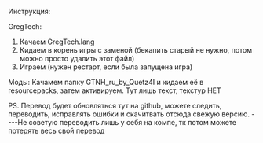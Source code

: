 Инструкция:

GregTech:
  1. Качаем GregTech.lang
  2. Кидаем в корень игры с заменой (бекапить старый не нужно, потом можно просто удалить этот файл)
  3. Играем (нужен рестарт, если была запущена игра)
  
Моды:
  Качамем папку GTNH_ru_by_Quetz4I и кидаем её в resourcepacks, затем активируем. Тут лишь текст, текстур НЕТ

PS. Перевод будет обновляться тут на github, можете следить, переводить, исправлять ошибки и скачитвать отсюда свежую версию. 
----Не советую переводить лишь у себя на компе, тк потом можете потерять весь свой перевод
